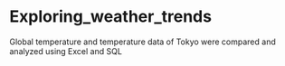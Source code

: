 # Exploring_weather_trends
Global temperature and temperature data of Tokyo were compared and analyzed using Excel and SQL
